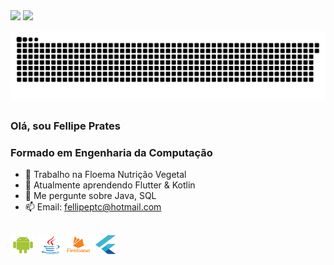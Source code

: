 <div>
  <img height="180em" src="https://github-readme-stats.vercel.app/api?username=heliohachimine&show_icons=true&theme=dracula&include_all_commits=true&count_private=true"/>
  <img height="180em" src="https://github-readme-stats.vercel.app/api/top-langs/?username=heliohachimine&layout=compact&langs_count=7&theme=dracula"/>
</div>

![Snake animation](https://github.com/fellipeptc/fellipeptc/blob/output/github-contribution-grid-snake.svg)

##

### Olá, sou **Fellipe Prates** 
### Formado em Engenharia da Computação

- 🔭 Trabalho na Floema Nutrição Vegetal
- 🌱 Atualmente aprendendo Flutter & Kotlin
- 💬 Me pergunte sobre Java, SQL
- 📫 Email: fellipeptc@hotmail.com

<link rel="stylesheet" href="https://cdn.jsdelivr.net/gh/devicons/devicon@v2.12.0/devicon.min.css">
</div>
<div style="display: inline_block"><br>
  <img align="center" height="30" width="40" src="https://github.com/devicons/devicon/blob/master/icons/android/android-original.svg">
  <img align="center" height="30" width="40" src="https://github.com/devicons/devicon/blob/master/icons/java/java-original.svg">
  <img align="center" height="30" width="40" src="https://github.com/devicons/devicon/blob/master/icons/firebase/firebase-plain-wordmark.svg">
  <img align="center" height="30" width="40" src="https://github.com/devicons/devicon/blob/master/icons/flutter/flutter-original.svg">
</div>


